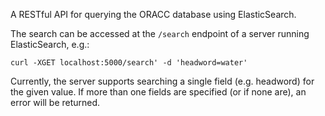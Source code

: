 A RESTful API for querying the ORACC database using ElasticSearch.

The search can be accessed at the `/search` endpoint of a server running
ElasticSearch, e.g.:

```curl -XGET localhost:5000/search' -d 'headword=water'```

Currently, the server supports searching a single field (e.g. headword) for the
given value. If more than one fields are specified (or if none are), an error
will be returned.
